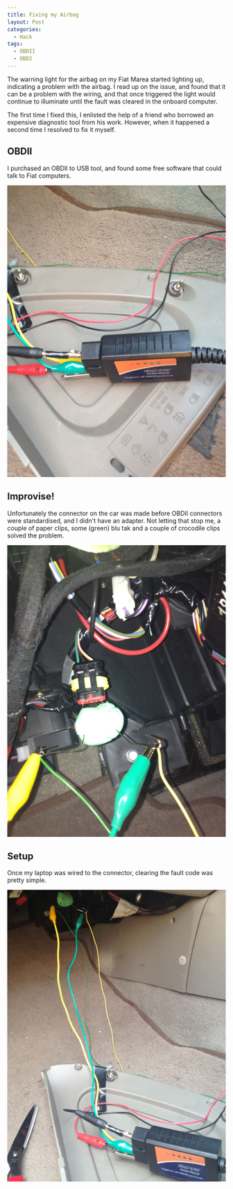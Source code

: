 ```yaml
---
title: Fixing my Airbag
layout: Post
categories:
  - Hack
tags:
  - OBDII
  - OBD2
---
```


The warning light for the airbag on my Fiat Marea started lighting up, indicating a problem with the airbag. I read up on the issue, and found that it can be a problem with the wiring, and that once triggered the light would continue to illuminate until the fault was cleared in the onboard computer.

<!-- more -->

The first time I fixed this, I enlisted the help of a friend who borrowed an expensive diagnostic tool from his work. However, when it happened a second time I resolved to fix it myself.

## OBDII

I purchased an OBDII to USB tool, and found some free software that could talk to Fiat computers.

![OBDII](./IMG_2487.jpg)

## Improvise!

Unfortunately the connector on the car was made before OBDII connectors were standardised, and I didn't have an adapter. Not letting that stop me, a couple of paper clips, some (green) blu tak
and a couple of crocodile clips solved the problem.

![Blu Tak](./IMG_2486.jpg)

## Setup

Once my laptop was wired to the connector, clearing the fault code was pretty simple.

![Wiring](./IMG_2488.jpg)
